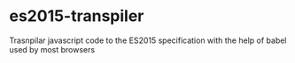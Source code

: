 # es2015-transpiler
Trasnpilar javascript code to the ES2015 specification with the help of babel used by most browsers
